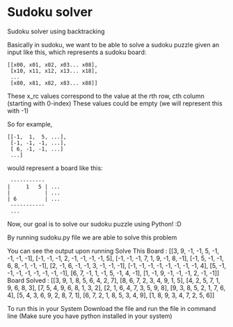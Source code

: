 # Sudoku solver

Sudoku solver using backtracking

Basically in sudoku, we want to be able to solve a sudoku puzzle given an input like this,
which represents a sudoku board:

```
[[x00, x01, x02, x03... x08],
 [x10, x11, x12, x13... x18],
 ...
 [x80, x81, x82, x83... x88]]
```

These x_rc values correspond to the value at the rth row, cth column (starting with 0-index)
These values could be empty (we will represent this with -1)

So for example,

```
[[-1,  1,  5, ...],
 [-1, -1, -1, ...],
 [ 6, -1, -1, ...]
 ...]
```

would represent a board like this:

```
 -----------
|     1   5 | ...
|           | ...
| 6         | ...
 -----------
 ...
```

Now, our goal is to solve our sudoku puzzle using Python! :D

By running sudoku.py file we are able to solve this problem

You can see the output upon running
Solve This Board :
[[3, 9, -1, -1, 5, -1, -1, -1, -1],
    [-1, -1, -1, 2, -1, -1, -1, -1, 5],
    [-1, -1, -1, 7, 1, 9, -1, 8, -1],
    [-1, 5, -1, -1, 6, 8, -1, -1, -1],
    [2, -1, 6, -1, -1, 3, -1, -1, -1],
    [-1, -1, -1, -1, -1, -1, -1, -1, 4],
    [5, -1, -1, -1, -1, -1, -1, -1, -1],
    [6, 7, -1, 1, -1, 5, -1, 4, -1],
    [1, -1, 9, -1, -1, -1, 2, -1, -1]]
Board Solved :
[[3, 9, 1, 8, 5, 6, 4, 2, 7],
    [8, 6, 7, 2, 3, 4, 9, 1, 5],
    [4, 2, 5, 7, 1, 9, 6, 8, 3],
    [7, 5, 4, 9, 6, 8, 1, 3, 2],
    [2, 1, 6, 4, 7, 3, 5, 9, 8],
    [9, 3, 8, 5, 2, 1, 7, 6, 4],
    [5, 4, 3, 6, 9, 2, 8, 7, 1],
    [6, 7, 2, 1, 8, 5, 3, 4, 9],
    [1, 8, 9, 3, 4, 7, 2, 5, 6]]

To run this in your System Download the file and run the file in command line
(Make sure you have python installed in your system)
